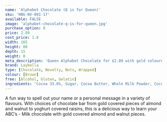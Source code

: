 ```yaml
---
name: 'Alphabet Chocolate (Q is for Queen)'
sku: 'HBG-NV-001-17'
available: FALSE
image: 'alphabet-chocolate-q-is-for-queen.jpg'
purchase_option: 0
price: 2.89
cost_price: 1.8
width: 165
height: 80
depth: 15
weight: 0
meta_description: 'Queen Alphabet Chocolate for £2.89 with gold coloured almond and walnut pieces. Traditional sweet treats and more at Humbugs Confectionery Store.'
brand: Laybella
type: [Chocolate, Novelty, Nuts, Wrapped]
colour: [Brown]
free: [Alcohol, Gluten, Gelatin]
ingredients: 'Cocoa 33.6%, Sugar, Cocoa Butter, Whole Milk Powder, Cocoa Mass, Soy Lecithin. Flavouring: Natural Vanilla, Sucrose, Roasted Almonds and Hazelnuts, Coating Agent (Thickener: Arabic Gum, Glucose Syrup, Vegetable Oil, Acidifier: Citric Acid), Colourings: E171, E172, (Carrier: E555)'
---
```

A fun way to spell out your name or a personal message in a variety of flavours. With choices of chocolate bar from gold covered pieces of almond and walnut to yoghurt covered raisins, this is a delicious way to learn your ABC’s - Milk chocolate with gold covered almond and walnut pieces.